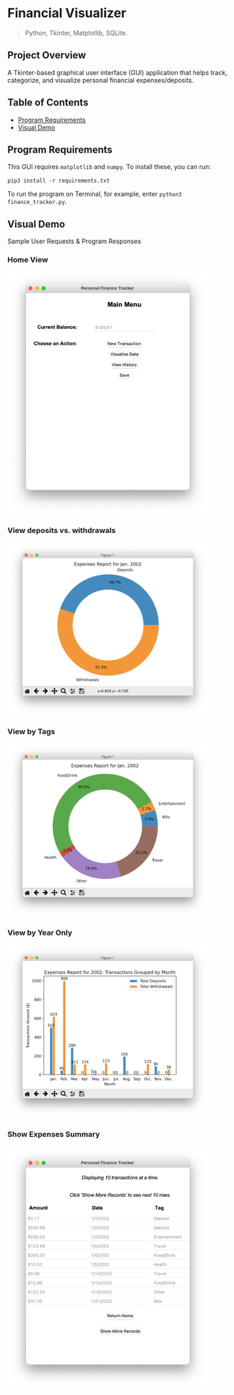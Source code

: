 # Financial Visualizer

> Python, Tkinter, Matplotlib, SQLite.

## Project Overview
A Tkinter-based graphical user interface (GUI) application that helps track, categorize, and visualize personal financial expenses/deposits.

## Table of Contents
* [Program Requirements](https://github.com/jschhie/expenseTracker/#program-requirements)
* [Visual Demo](https://github.com/jschhie/expenseTracker/#visual-demo)

## Program Requirements
This GUI requires ```matplotlib``` and ```numpy```. To install these, you can run: 
``` 
pip3 install -r requirements.txt
```

To run the program on Terminal, for example, enter ``` python3 finance_tracker.py ```.

## Visual Demo

Sample User Requests & Program Responses

### Home View
<img src="https://github.com/jschhie/Financial-Visualizer/blob/master/updated_demos/valid_txns/home-edit.png" width="450">

### View deposits vs. withdrawals
<img src="https://github.com/jschhie/Financial-Visualizer/blob/master/updated_demos/valid_txns/sample_all_txns.png" width="450">

### View by Tags
<img src="https://github.com/jschhie/Financial-Visualizer/blob/master/updated_demos/valid_txns/sample_by_tags.png" width="450">

### View by Year Only
<img src="https://github.com/jschhie/Financial-Visualizer/blob/master/updated_demos/valid_txns/new_bar_chart.png" width="450">

### Show Expenses Summary
<img src="https://github.com/jschhie/Financial-Visualizer/blob/master/updated_demos/valid_txns/summary-edit.png" width="450">
